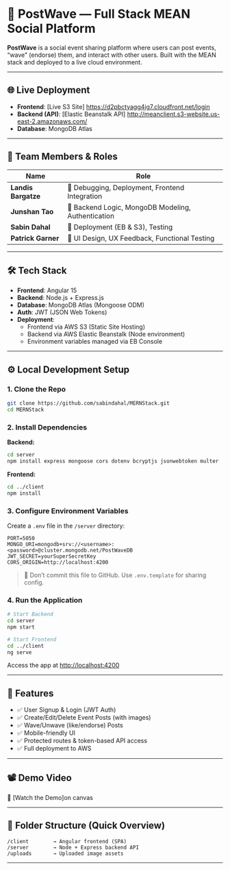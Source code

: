 # 🌊 PostWave — Full Stack MEAN Social Platform

**PostWave** is a social event sharing platform where users can post events, “wave” (endorse) them, and interact with other users. Built with the MEAN stack and deployed to a live cloud environment.

---

## 🌐 Live Deployment

- **Frontend**: [Live S3 Site] https://d2pbctyagg4jg7.cloudfront.net/login
- **Backend (API)**: [Elastic Beanstalk API] http://meanclient.s3-website.us-east-2.amazonaws.com/
- **Database**: MongoDB Atlas

---

## 👥 Team Members & Roles

| Name              | Role                                               |
|-------------------|----------------------------------------------------|
| **Landis Bargatze**   | 🔧 Debugging, Deployment, Frontend Integration     |
| **Junshan Tao**       | 🔐 Backend Logic, MongoDB Modeling, Authentication |
| **Sabin Dahal**       | 🚀 Deployment (EB & S3), Testing                 |
| **Patrick Garner**    | 🎨 UI Design, UX Feedback, Functional Testing     |

---

## 🛠️ Tech Stack

- **Frontend**: Angular 15
- **Backend**: Node.js + Express.js
- **Database**: MongoDB Atlas (Mongoose ODM)
- **Auth**: JWT (JSON Web Tokens)
- **Deployment**:
  - Frontend via AWS S3 (Static Site Hosting)
  - Backend via AWS Elastic Beanstalk (Node environment)
  - Environment variables managed via EB Console

---

## ⚙️ Local Development Setup

### 1. Clone the Repo

```bash
git clone https://github.com/sabindahal/MERNStack.git
cd MERNStack
```

### 2. Install Dependencies

**Backend:**

```bash
cd server
npm install express mongoose cors dotenv bcryptjs jsonwebtoken multer
```

**Frontend:**

```bash
cd ../client
npm install
```

### 3. Configure Environment Variables

Create a `.env` file in the `/server` directory:

```
PORT=5050
MONGO_URI=mongodb+srv://<username>:<password>@cluster.mongodb.net/PostWaveDB
JWT_SECRET=yourSuperSecretKey
CORS_ORIGIN=http://localhost:4200
```

> 🔐 Don’t commit this file to GitHub. Use `.env.template` for sharing config.

### 4. Run the Application

```bash
# Start Backend
cd server
npm start

# Start Frontend
cd ../client
ng serve
```

Access the app at [http://localhost:4200](http://localhost:4200)

---

## 🧪 Features

- ✅ User Signup & Login (JWT Auth)
- ✅ Create/Edit/Delete Event Posts (with images)
- ✅ Wave/Unwave (like/endorse) Posts
- ✅ Mobile-friendly UI
- ✅ Protected routes & token-based API access
- ✅ Full deployment to AWS

---

## 📽️ Demo Video

🎥 [Watch the Demo]on canvas

---

## 📁 Folder Structure (Quick Overview)

```
/client        → Angular frontend (SPA)
/server        → Node + Express backend API
/uploads       → Uploaded image assets
```
---
